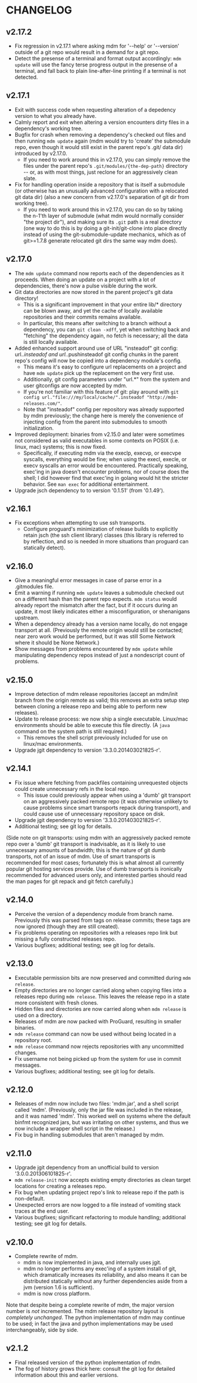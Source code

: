 CHANGELOG
=========

v2.17.2
-------

- Fix regression in v2.17.1 where asking mdm for '--help' or '--version' outside of a git repo would result in a demand for a git repo.
- Detect the presense of a terminal and format output accordingly: `mdm update` will use the fancy terse progress output in the presense of a terminal, and fall back to plain line-after-line printing if a terminal is not detected.



v2.17.1
-------

- Exit with success code when requesting alteration of a depedency version to what you already have.
- Calmly report and exit when altering a version encounters dirty files in a dependency's working tree.
- Bugfix for crash when removing a dependency's checked out files and then running `mdm update` again (mdm would try to 'create' the submodule repo, even though it would still exist in the parent repo's .git/ data dir) introduced by v2.17.0.
  - If you need to work around this in v2.17.0, you can simply remove the files under the parent repo's `.git/modules/{the-dep-path}` directory -- or, as with most things, just reclone for an aggressively clean slate.
- Fix for handling operation inside a repository that is itself a submodule (or otherwise has an unusually advanced configuration with a relocated git data dir) (also a new concern from v2.17.0's separation of git dir from working tree).
  - If you need to work around this in v2.17.0, you can do so by taking the n-1'th layer of submodule (what mdm would normally consider "the project dir"), and making sure its `.git` path is a real directory (one way to do this is by doing a git-init/git-clone into place directly instead of using the git-submodule-update mechanics, which as of git>=1.7.8 generate relocated git dirs the same way mdm does).



v2.17.0
-------

- The `mdm update` command now reports each of the dependencies as it proceeds.  When doing an update on a project with a lot of dependencies, there's now a pulse visible during the work.
- Git data directories are now stored in the parent project's git data directory!
  - This is a significant improvement in that your entire lib/* directory can be blown away, and yet the cache of locally available repositories and their commits remains available.
  - In particular, this means after switching to a branch without a dependency, you can `git clean -xdff`, yet when switching back and "fetching" the dependency again, no fetch is necessary; all the data is still locally available.
- Added enhanced support around use of URL "insteadof" git config: url.*.insteadof and url.*.pushinsteadof git config chunks in the parent repo's config will now be copied into a dependency module's config.
  - This means it's easy to configure url replacements on a project and have `mdm update` pick up the replacement on the very first use.
  - Additionally, git config parameters under "url.*" from the system and user gitconfigs are now accepted by mdm.
  - If you're not familiar with this feature of git: play around with `git config url."file:///my/local/cache/".insteadof "http://mdm-releases.com/"`.
  - Note that "insteadof" config per repository was already supported by mdm previously; the change here is merely the convenience of injecting config from the parent into submodules to smooth initialization.
- Improved deployment: binaries from v2.15.0 and later were sometimes not considered as valid executables in some contexts on POSIX (i.e. linux, mac) systems; this is now fixed.
  - Specifically, if executing mdm via the execlp, execvp, or execvpe syscalls, everything would be fine; when using the execl, execle, or execv syscalls an error would be encountered.  Practically speaking, exec'ing in java doesn't encounter problems, nor of course does the shell; I did however find that exec'ing in golang would hit the stricter behavior.  See `man exec` for additional entertainment.
- Upgrade jsch dependency to to version '0.1.51' (from '0.1.49').



v2.16.1
-------

- Fix exceptions when attempting to use ssh transports.
  - Configure proguard's minimization of release builds to explicitly retain jsch (the ssh client library) classes (this library is referred to by reflection, and so is needed in more situations than proguard can statically detect).



v2.16.0
-------

- Give a meaningful error messages in case of parse error in a .gitmodules file.
- Emit a warning if running `mdm update` leaves a submodule checked out on a different hash than the parent repo expects.  `mdm status` would already report the mismatch after the fact, but if it occurs during an update, it most likely indicates either a misconfiguration, or shenanigans upstream.
- When a dependency already has a version name locally, do not engage transport at all.  (Previously the remote origin would still be contacted; near zero work would be performed, but it was still Some Network where it should be None Network.)
- Show messages from problems encountered by `mdm update` while manipulating dependency repos instead of just a nondescript count of problems.



v2.15.0
-------

- Improve detection of mdm release repositories (accept an mdm/init branch from the origin remote as valid; this removes an extra setup step between cloning a release repo and being able to perform new releases).
- Update to release process: we now ship a single executable.  Linux/mac environments should be able to execute this file directly.  (A `java` command on the system path is still required.)
  - This removes the shell script previously included for use on linux/mac environments.
- Upgrade jgit dependency to version '3.3.0.201403021825-r'.



v2.14.1
-------

- Fix issue where fetching from packfiles containing unrequested objects could create unnecessary refs in the local repo.
  - This issue could previously appear when using a 'dumb' git transport on an aggressively packed remote repo (it was otherwise unlikely to cause problems since smart transports repack during transport), and could cause use of unnecessary repository space on disk.
- Upgrade jgit dependency to version '3.3.0.201403021825-r'.
- Additional testing; see git log for details.

(Side note on git transports: using mdm with an aggressively packed remote repo over a 'dumb' git transport is inadvisable, as it is likely to use unnecessary amounts of bandwidth; this is the nature of git dumb transports, not of an issue of mdm.
Use of smart transports is recommended for most cases; fortunately this is what almost all currently popular git hosting services provide.
Use of dumb transports is ironically recommended for advanced users only, and interested parties should read the man pages for git repack and git fetch carefully.)



v2.14.0
-------

- Perceive the version of a dependency module from branch name.  Previously this was parsed from tags on release commits; these tags are now ignored (though they are still created).
- Fix problems operating on repositories with a releases repo link but missing a fully constructed releases repo.
- Various bugfixes; additional testing; see git log for details.



v2.13.0
-------

- Executable permission bits are now preserved and committed during `mdm release`.
- Empty directories are no longer carried along when copying files into a releases repo during `mdm release`.  This leaves the release repo in a state more consistent with fresh clones.
- Hidden files and directories are now carried along when `mdm release` is used on a directory.
- Releases of mdm are now packed with ProGuard, resulting in smaller binaries.
- `mdm release` command can now be used without being located in a repository root.
- `mdm release` command now rejects repositories with any uncommitted changes.
- Fix username not being picked up from the system for use in commit messages.
- Various bugfixes; additional testing; see git log for details.



v2.12.0
-------

- Releases of mdm now include two files: 'mdm.jar', and a shell script called 'mdm'.  (Previously, only the jar file was included in the release, and it was named 'mdm'.  This worked well on systems where the default binfmt recognized jars, but was irritating on other systems, and thus we now include a wrapper shell script in the release.)
- Fix bug in handling submodules that aren't managed by mdm.



v2.11.0
-------

- Upgrade jgit dependency from an unofficial build to version '3.0.0.201306101825-r'.
- `mdm release-init` now accepts existing empty directories as clean target locations for creating a releases repo.
- Fix bug when updating project repo's link to release repo if the path is non-default.
- Unexpected errors are now logged to a file instead of vomiting stack traces at the end user.
- Various bugfixes; significant refactoring to module handling; additional testing; see git log for details.



v2.10.0
-------

- Complete rewrite of mdm.
  - mdm is now implemented in java, and internally uses jgit.
  - mdm no longer performs any exec'ing of a system install of git, which dramatically increases its reliability, and also means it can be distributed statically without any further dependencies aside from a jvm (version 1.6 is sufficient).
  - mdm is now cross platform.

Note that despite being a complete rewrite of mdm, the major version number is *not* incremented.
The mdm release repository layout is *completely unchanged*.
The python implementation of mdm may continue to be used; in fact the java and python implementations may be used interchangeably, side by side.



v2.1.2
------

- Final released version of the python implementation of mdm.
- The fog of history grows thick here: consult the git log for detailed information about this and earlier versions.


